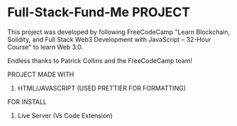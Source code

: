 # Full-Stack-Fund-Me PROJECT

This project was developed by following FreeCodeCamp "Learn Blockchain, Solidity, and Full Stack Web3 Development with JavaScript – 32-Hour Course" to learn Web 3.0.

Endless thanks to Patrick Collins and the FreeCodeCamp team!

PROJECT MADE WITH

1. HTML/JAVASCRIPT (USED PRETTIER FOR FORMATTING)

FOR INSTALL

1. Live Server (Vs Code Extension)
